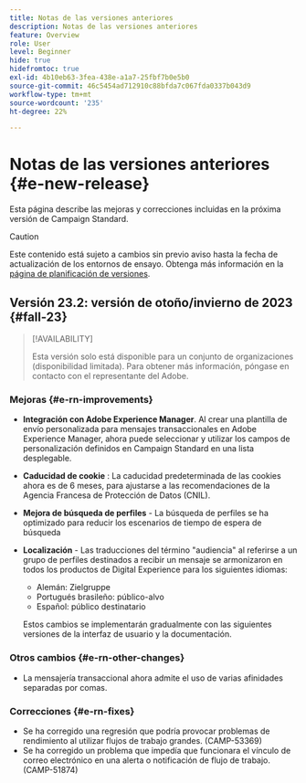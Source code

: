 ```yaml
---
title: Notas de las versiones anteriores
description: Notas de las versiones anteriores
feature: Overview
role: User
level: Beginner
hide: true
hidefromtoc: true
exl-id: 4b10eb63-3fea-438e-a1a7-25fbf7b0e5b0
source-git-commit: 46c5454ad712910c88bfda7c067fda0337b043d9
workflow-type: tm+mt
source-wordcount: '235'
ht-degree: 22%

---
```



# Notas de las versiones anteriores {#e-new-release}

Esta página describe las mejoras y correcciones incluidas en la próxima versión de Campaign Standard.

>[!CAUTION]
>
> Este contenido está sujeto a cambios sin previo aviso hasta la fecha de actualización de los entornos de ensayo. Obtenga más información en la [página de planificación de versiones](../../rn/using/release-planning.md).

## Versión 23.2: versión de otoño/invierno de 2023 {#fall-23}

>[!AVAILABILITY]
>
>Esta versión solo está disponible para un conjunto de organizaciones (disponibilidad limitada). Para obtener más información, póngase en contacto con el representante del Adobe.

### Mejoras {#e-rn-improvements}

* **Integración con Adobe Experience Manager**. Al crear una plantilla de envío personalizada para mensajes transaccionales en Adobe Experience Manager, ahora puede seleccionar y utilizar los campos de personalización definidos en Campaign Standard en una lista desplegable.

* **Caducidad de cookie** : La caducidad predeterminada de las cookies ahora es de 6 meses, para ajustarse a las recomendaciones de la Agencia Francesa de Protección de Datos (CNIL).

* **Mejora de búsqueda de perfiles** - La búsqueda de perfiles se ha optimizado para reducir los escenarios de tiempo de espera de búsqueda

* **Localización** - Las traducciones del término &quot;audiencia&quot; al referirse a un grupo de perfiles destinados a recibir un mensaje se armonizaron en todos los productos de Digital Experience para los siguientes idiomas:

   * Alemán: Zielgruppe
   * Portugués brasileño: público-alvo
   * Español: público destinatario

  Estos cambios se implementarán gradualmente con las siguientes versiones de la interfaz de usuario y la documentación.

### Otros cambios {#e-rn-other-changes}

* La mensajería transaccional ahora admite el uso de varias afinidades separadas por comas.

### Correcciones {#e-rn-fixes}

* Se ha corregido una regresión que podría provocar problemas de rendimiento al utilizar flujos de trabajo grandes. (CAMP-53369)
* Se ha corregido un problema que impedía que funcionara el vínculo de correo electrónico en una alerta o notificación de flujo de trabajo. (CAMP-51874)
